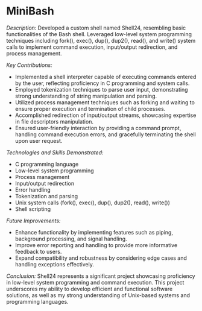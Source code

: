 # MiniBash
*Description:*
Developed a custom shell named Shell24, resembling basic functionalities of the Bash shell. Leveraged low-level system programming techniques including fork(), exec(), dup(), dup2(), read(), and write() system calls to implement command execution, input/output redirection, and process management.

*Key Contributions:*
- Implemented a shell interpreter capable of executing commands entered by the user, reflecting proficiency in C programming and system calls.
- Employed tokenization techniques to parse user input, demonstrating strong understanding of string manipulation and parsing.
- Utilized process management techniques such as forking and waiting to ensure proper execution and termination of child processes.
- Accomplished redirection of input/output streams, showcasing expertise in file descriptors manipulation.
- Ensured user-friendly interaction by providing a command prompt, handling command execution errors, and gracefully terminating the shell upon user request.

*Technologies and Skills Demonstrated:*
- C programming language
- Low-level system programming
- Process management
- Input/output redirection
- Error handling
- Tokenization and parsing
- Unix system calls (fork(), exec(), dup(), dup2(), read(), write())
- Shell scripting

*Future Improvements:*
- Enhance functionality by implementing features such as piping, background processing, and signal handling.
- Improve error reporting and handling to provide more informative feedback to users.
- Expand compatibility and robustness by considering edge cases and handling exceptions effectively.

*Conclusion:*
Shell24 represents a significant project showcasing proficiency in low-level system programming and command execution. This project underscores my ability to develop efficient and functional software solutions, as well as my strong understanding of Unix-based systems and programming languages.
